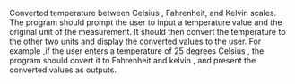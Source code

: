 Converted temperature between Celsius , Fahrenheit, and Kelvin scales. The program should prompt the user to input a temperature value and the original unit of the measurement. It should then convert the temperature to the other two units and display the converted values to the user. For example ,if the user enters a temperature of 25 degrees Celsius , the program should covert it to Fahrenheit and kelvin , and present the converted values as outputs.

